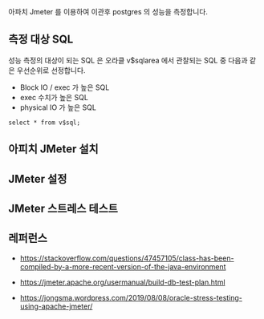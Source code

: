 
아파치 Jmeter 를 이용하여 이관후 postgres 의 성능을 측정합니다. 

## 측정 대상 SQL ##

성능 측정의 대상이 되는 SQL 은 오라클 v$sqlarea 에서 관찰되는 SQL 중 다음과 같은 우선순위로 선정합니다.

* Block IO / exec 가 높은 SQL
* exec 수치가 높은 SQL
* physical IO 가 높은 SQL 

```
select * from v$sql;
```

## 아피치 JMeter 설치 ##


## JMeter 설정 ##







## JMeter 스트레스 테스트 ##



## 레퍼런스 ##

* https://stackoverflow.com/questions/47457105/class-has-been-compiled-by-a-more-recent-version-of-the-java-environment

* https://jmeter.apache.org/usermanual/build-db-test-plan.html

* https://jongsma.wordpress.com/2019/08/08/oracle-stress-testing-using-apache-jmeter/
